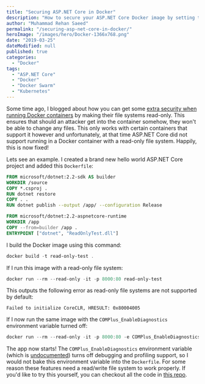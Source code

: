 ```yaml
---
title: "Securing ASP.NET Core in Docker"
description: "How to secure your ASP.NET Core Docker image by setting the file system to be read-only. First in a series of blog posts covering Docker image security."
author: "Muhammad Rehan Saeed"
permalink: "/securing-asp-net-core-in-docker/"
heroImage: "/images/hero/Docker-1366x768.png"
date: "2019-03-25"
dateModified: null
published: true
categories:
  - "Docker"
tags:
  - "ASP.NET Core"
  - "Docker"
  - "Docker Swarm"
  - "Kubernetes"
---
```


Some time ago, I blogged about how you can get some [extra security when running Docker containers](/docker-read-file-systems/) by making their file systems read-only. This ensures that should an attacker get into the container somehow, they won't be able to change any files. This only works with certain containers that support it however and unfortunately, at that time ASP.NET Core did not support running in a Docker container with a read-only file system. Happily, this is now fixed!

Lets see an example. I created a brand new hello world ASP.NET Core project and added this `Dockerfile`:

```dockerfile
FROM microsoft/dotnet:2.2-sdk AS builder
WORKDIR /source
COPY *.csproj .
RUN dotnet restore
COPY . .
RUN dotnet publish --output /app/ --configuration Release

FROM microsoft/dotnet:2.2-aspnetcore-runtime
WORKDIR /app
COPY --from=builder /app .
ENTRYPOINT ["dotnet", "ReadOnlyTest.dll"]
```

I build the Docker image using this command:

```powershell
docker build -t read-only-test .
```

If I run this image with a read-only file system:

```powershell
docker run --rm --read-only -it -p 8000:80 read-only-test
```

This outputs the following error as read-only file systems are not supported by default:

```
Failed to initialize CoreCLR, HRESULT: 0x80004005
```

If I now run the same image with the `COMPlus_EnableDiagnostics` environment variable turned off:

```powershell
docker run --rm --read-only -it -p 8000:80 -e COMPlus_EnableDiagnostics=0 read-only-test
```

The app now starts! The `COMPlus_EnableDiagnostics` environment variable (which is [undocumented](https://github.com/dotnet/docs/issues/10217)) turns off debugging and profiling support, so I would not bake this environment variable into the `Dockerfile`. For some reason these features need a read/write file system to work properly. If you'd like to try this yourself, you can checkout all the code in [this repo](https://github.com/RehanSaeed/ReadOnlyDockerTest).
